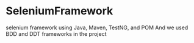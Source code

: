 # SeleniumFramework
selenium framework using Java, Maven, TestNG, and POM
And we used BDD and DDT frameworks in the project
